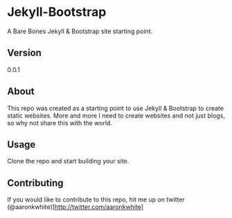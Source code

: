 # Jekyll-Bootstrap

A Bare Bones Jekyll & Bootstrap site starting point.

## Version
0.0.1

## About
This repo was created as a starting point to use Jekyll & Bootstrap to create static websites. More and more I need to create websites and not just blogs, so why not share this with the world.

## Usage
Clone the repo and start building your site. 

## Contributing
If you would like to contribute to this repo, hit me up on twitter (@aaronkwhite)[http://twitter.com/aaronkwhite]